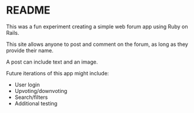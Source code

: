 # README

This was a fun experiment creating a simple web forum app using Ruby on Rails.

This site allows anyone to post and comment on the forum, as long as they provide their name. 

A post can include text and an image.

Future iterations of this app might include:

* User login
* Upvoting/downvoting 
* Search/filters
* Additional testing